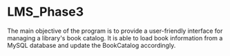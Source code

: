 # LMS_Phase3
The main objective of the program is to provide a user-friendly interface for managing a library's book catalog. It is able to load book information from a MySQL database and update the BookCatalog accordingly.
